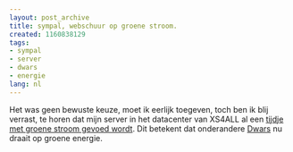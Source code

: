 ```yaml
---
layout: post_archive
title: sympal, webschuur op groene stroom.
created: 1160838129
tags:
- sympal
- server
- dwars
- energie
lang: nl
---
```

Het was geen bewuste keuze, moet ik eerlijk toegeven, toch ben ik blij verrast, te horen dat mijn server in het datacenter van XS4ALL al een [tijdje met groene stroom gevoed wordt](http://www.xs4all.nl/nieuws/bericht.php?id=802). Dit betekent dat onderandere [Dwars](http://dwars.org) nu draait op groene energie. 
